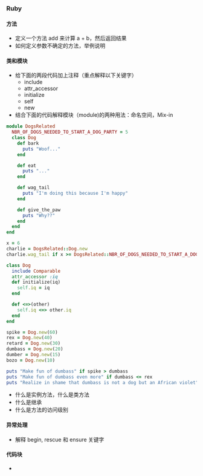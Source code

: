 ### Ruby

#### 方法
- 定义一个方法 add 来计算 a + b，然后返回结果
- 如何定义参数不确定的方法，举例说明

#### 类和模块
- 给下面的两段代码加上注释（重点解释以下关键字）
  - include
  - attr_accessor
  - initialize
  - self
  - new
- 结合下面的代码解释模块（module)的两种用法：命名空间，Mix-in

``` ruby
module DogsRelated
  NBR_OF_DOGS_NEEDED_TO_START_A_DOG_PARTY = 5
  class Dog
    def bark
      puts "Woof..."
    end

    def eat
      puts "..."
    end

    def wag_tail
      puts "I'm doing this because I'm happy"
    end

    def give_the_paw
      puts "Why??"
    end
  end  
end

x = 6
charlie = DogsRelated::Dog.new
charlie.wag_tail if x >= DogsRelated::NBR_OF_DOGS_NEEDED_TO_START_A_DOG_PARTY
```

``` ruby
class Dog
  include Comparable
  attr_accessor :iq
  def initialize(iq)
    self.iq = iq
  end

  def <=>(other)
    self.iq <=> other.iq
  end
end

spike = Dog.new(60)
rex = Dog.new(40)
retard = Dog.new(30)
dumbass = Dog.new(20)
dumber = Dog.new(15)
bozo = Dog.new(10)

puts "Make fun of dumbass" if spike > dumbass
puts "Make fun of dumbass even more" if dumbass <= rex
puts "Realize in shame that dumbass is not a dog but an African violet" if dumbass < bozo
```

- 什么是实例方法，什么是类方法
- 什么是继承
- 什么是方法的访问级别

#### 异常处理
- 解释 begin, rescue 和 ensure 关键字

#### 代码块
-
